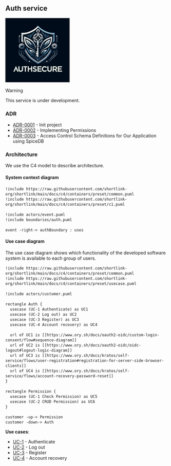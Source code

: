 ## Auth service

<img width='200' height='200' src="./docs/public/logo.svg">

> [!WARNING]
> This service is under development.

### ADR

- [ADR-0001](./docs/ADR/decisions/0001-init.md) - Init project
- [ADR-0002](./docs/ADR/decisions/0002-permissions.md) - Implementing Permissions
- [ADR-0003](./docs/ADR/decisions/0003-access-control-schema.md) - Access Control Schema Definitions for Our Application using SpiceDB

### Architecture

We use the C4 model to describe architecture.

#### System context diagram

```plantuml
!include https://raw.githubusercontent.com/shortlink-org/shortlink/main/docs/c4/containers/preset/common.puml
!include https://raw.githubusercontent.com/shortlink-org/shortlink/main/docs/c4/containers/preset/c1.puml

!include actors/event.puml
!include boundaries/auth.puml

event -right-> authBoundary : uses
```

#### Use case diagram

The use case diagram shows which functionality of the developed software system is 
available to each group of users.

```plantuml
!include https://raw.githubusercontent.com/shortlink-org/shortlink/main/docs/c4/containers/preset/common.puml
!include https://raw.githubusercontent.com/shortlink-org/shortlink/main/docs/c4/containers/preset/usecase.puml

!include actors/customer.puml

rectangle Auth {
  usecase (UC-1 Authenticate) as UC1
  usecase (UC-2 Log out) as UC2
  usecase (UC-3 Register) as UC3
  usecase (UC-4 Account recovery) as UC4
  
  url of UC1 is [[https://www.ory.sh/docs/oauth2-oidc/custom-login-consent/flow#sequence-diagram]]
  url of UC2 is [[https://www.ory.sh/docs/oauth2-oidc/oidc-logout#logout-logic-diagram]]
  url of UC3 is [[https://www.ory.sh/docs/kratos/self-service/flows/user-registration#registration-for-server-side-browser-clients]]
  url of UC4 is [[https://www.ory.sh/docs/kratos/self-service/flows/account-recovery-password-reset]]
}

rectangle Permission {
  usecase (UC-1 Check Permission) as UC5
  usecase (UC-2 CRUD Permission) as UC6
}

customer -up-> Permission
customer -down-> Auth
```

**Use cases**:

- [UC-1](https://www.ory.sh/docs/oauth2-oidc/custom-login-consent/flow#sequence-diagram) - Authenticate
- [UC-2](https://www.ory.sh/docs/oauth2-oidc/oidc-logout#logout-logic-diagram) - Log out
- [UC-3](https://www.ory.sh/docs/kratos/self-service/flows/user-registration#registration-for-server-side-browser-clients) - Register
- [UC-4](https://www.ory.sh/docs/kratos/self-service/flows/account-recovery-password-reset) - Account recovery
